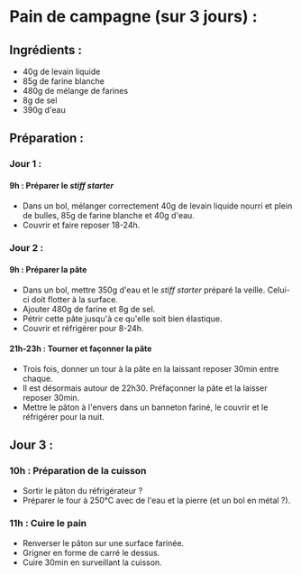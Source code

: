 # Pain de campagne (sur 3 jours) :

## Ingrédients :
* 40g de levain liquide
* 85g de farine blanche
* 480g de mélange de farines
* 8g de sel
* 390g d'eau

## Préparation :

### Jour 1 :
#### 9h : Préparer le *stiff starter*
* Dans un bol, mélanger correctement 40g de levain liquide nourri et plein de bulles, 85g de farine blanche et 40g d'eau.
* Couvrir et faire reposer 18-24h.

### Jour 2 :

#### 9h : Préparer la pâte
* Dans un bol, mettre 350g d'eau et le *stiff starter* préparé la veille. Celui-ci doit flotter à la surface.
* Ajouter 480g de farine et 8g de sel.
* Pétrir cette pâte jusqu'à ce qu'elle soit bien élastique.
* Couvrir et réfrigérer pour 8-24h.

#### 21h-23h : Tourner et façonner la pâte
* Trois fois, donner un tour à la pâte en la laissant reposer 30min entre chaque.
* Il est désormais autour de 22h30. Préfaçonner la pâte et la laisser reposer 30min.
* Mettre le pâton à l'envers dans un banneton fariné, le couvrir et le réfrigérer pour la nuit.

## Jour 3 :
### 10h : Préparation de la cuisson
* Sortir le pâton du réfrigérateur ?
* Préparer le four à 250°C avec de l'eau et la pierre (et un bol en métal ?).

### 11h : Cuire le pain
* Renverser le pâton sur une surface farinée.
* Grigner en forme de carré le dessus.
* Cuire 30min en surveillant la cuisson.